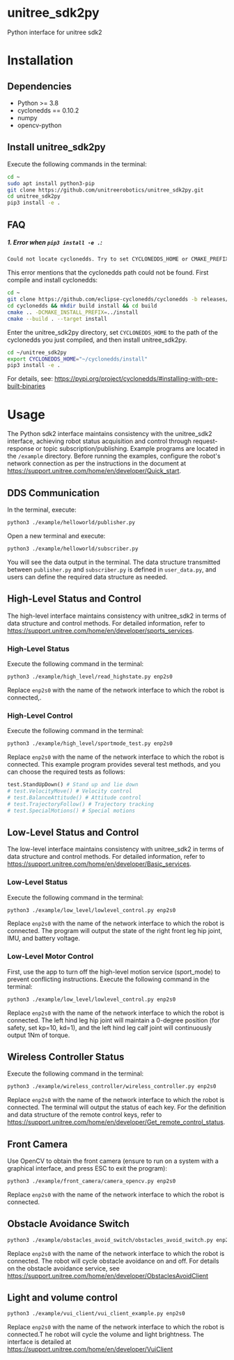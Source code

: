 # unitree_sdk2py
Python interface for unitree sdk2

# Installation
## Dependencies
- Python >= 3.8
- cyclonedds == 0.10.2
- numpy
- opencv-python
## Install unitree_sdk2py
Execute the following commands in the terminal:
```bash
cd ~
sudo apt install python3-pip
git clone https://github.com/unitreerobotics/unitree_sdk2py.git
cd unitree_sdk2py
pip3 install -e .
```
## FAQ
##### 1. Error when `pip3 install -e .`:
```bash
Could not locate cyclonedds. Try to set CYCLONEDDS_HOME or CMAKE_PREFIX_PATH
```
This error mentions that the cyclonedds path could not be found. First compile and install cyclonedds:

```bash
cd ~
git clone https://github.com/eclipse-cyclonedds/cyclonedds -b releases/0.10.x 
cd cyclonedds && mkdir build install && cd build
cmake .. -DCMAKE_INSTALL_PREFIX=../install
cmake --build . --target install
```
Enter the unitree_sdk2py directory, set `CYCLONEDDS_HOME` to the path of the cyclonedds you just compiled, and then install unitree_sdk2py.
```bash
cd ~/unitree_sdk2py
export CYCLONEDDS_HOME="~/cyclonedds/install"
pip3 install -e .
```
For details, see: https://pypi.org/project/cyclonedds/#installing-with-pre-built-binaries

# Usage
The Python sdk2 interface maintains consistency with the unitree_sdk2 interface, achieving robot status acquisition and control through request-response or topic subscription/publishing. Example programs are located in the `/example` directory. Before running the examples, configure the robot's network connection as per the instructions in the document at https://support.unitree.com/home/en/developer/Quick_start.
## DDS Communication
In the terminal, execute:
```bash
python3 ./example/helloworld/publisher.py
```
Open a new terminal and execute:
```bash
python3 ./example/helloworld/subscriber.py
```
You will see the data output in the terminal. The data structure transmitted between `publisher.py` and `subscriber.py` is defined in `user_data.py`, and users can define the required data structure as needed.
## High-Level Status and Control
The high-level interface maintains consistency with unitree_sdk2 in terms of data structure and control methods. For detailed information, refer to https://support.unitree.com/home/en/developer/sports_services.
### High-Level Status
Execute the following command in the terminal:
```bash
python3 ./example/high_level/read_highstate.py enp2s0
```
Replace `enp2s0` with the name of the network interface to which the robot is connected,.
### High-Level Control
Execute the following command in the terminal:
```bash
python3 ./example/high_level/sportmode_test.py enp2s0
```
Replace `enp2s0` with the name of the network interface to which the robot is connected. This example program provides several test methods, and you can choose the required tests as follows:
```python
test.StandUpDown() # Stand up and lie down
# test.VelocityMove() # Velocity control
# test.BalanceAttitude() # Attitude control
# test.TrajectoryFollow() # Trajectory tracking
# test.SpecialMotions() # Special motions
```
## Low-Level Status and Control
The low-level interface maintains consistency with unitree_sdk2 in terms of data structure and control methods. For detailed information, refer to https://support.unitree.com/home/en/developer/Basic_services.
### Low-Level Status
Execute the following command in the terminal:
```bash
python3 ./example/low_level/lowlevel_control.py enp2s0
```
Replace `enp2s0` with the name of the network interface to which the robot is connected. The program will output the state of the right front leg hip joint, IMU, and battery voltage.
### Low-Level Motor Control
First, use the app to turn off the high-level motion service (sport_mode) to prevent conflicting instructions.
Execute the following command in the terminal:
```bash
python3 ./example/low_level/lowlevel_control.py enp2s0
```
Replace `enp2s0` with the name of the network interface to which the robot is connected. The left hind leg hip joint will maintain a 0-degree position (for safety, set kp=10, kd=1), and the left hind leg calf joint will continuously output 1Nm of torque.
## Wireless Controller Status
Execute the following command in the terminal:
```bash
python3 ./example/wireless_controller/wireless_controller.py enp2s0
```
Replace `enp2s0` with the name of the network interface to which the robot is connected. The terminal will output the status of each key. For the definition and data structure of the remote control keys, refer to https://support.unitree.com/home/en/developer/Get_remote_control_status.
## Front Camera
Use OpenCV to obtain the front camera (ensure to run on a system with a graphical interface, and press ESC to exit the program):
```bash
python3 ./example/front_camera/camera_opencv.py enp2s0
```
Replace `enp2s0` with the name of the network interface to which the robot is connected.

## Obstacle Avoidance Switch
```bash
python3 ./example/obstacles_avoid_switch/obstacles_avoid_switch.py enp2s0
```
Replace `enp2s0` with the name of the network interface to which the robot is connected. The robot will cycle obstacle avoidance on and off. For details on the obstacle avoidance service, see https://support.unitree.com/home/en/developer/ObstaclesAvoidClient

## Light and volume control
```bash
python3 ./example/vui_client/vui_client_example.py enp2s0
```
Replace `enp2s0` with the name of the network interface to which the robot is connected.T he robot will cycle the volume and light brightness. The interface is detailed at https://support.unitree.com/home/en/developer/VuiClient